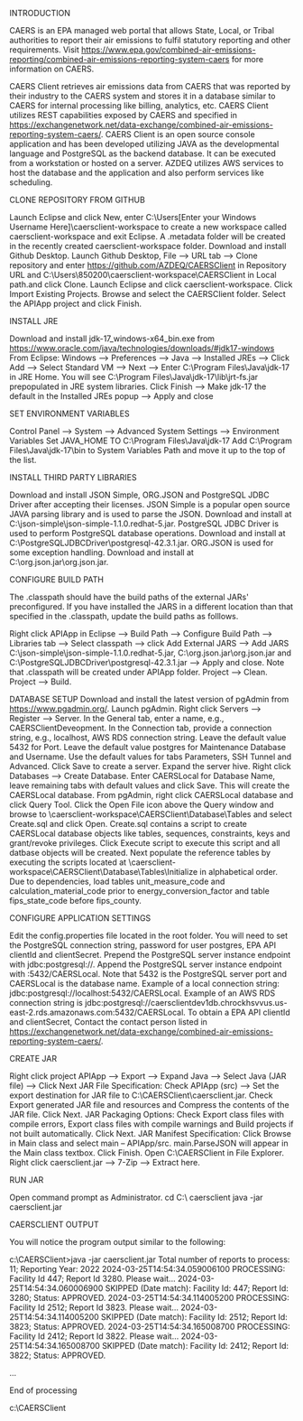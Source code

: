 INTRODUCTION

CAERS is an EPA managed web portal that allows State, Local, or Tribal authorities to report their air emissions to fulfil statutory reporting and other requirements. Visit https://www.epa.gov/combined-air-emissions-reporting/combined-air-emissions-reporting-system-caers for more information on CAERS.

CAERS Client retrieves air emissions data from CAERS that was reported by their industry to the CAERS system and stores it in a database similar to CAERS for internal processing like billing, analytics, etc. CAERS Client utilizes REST capabilities exposed by CAERS and specified in https://exchangenetwork.net/data-exchange/combined-air-emissions-reporting-system-caers/. CAERS Client is an open source console application and has been developed utilizing JAVA as the developmental language and PostgreSQL as the backend database. It can be executed from a workstation or hosted on a server. AZDEQ utilizes AWS services to host the database and the application and also perform services like scheduling.

CLONE REPOSITORY FROM GITHUB

Launch Eclipse and click New, enter C:\Users\[Enter your Windows Username Here]\caersclient-workspace to create a new workspace called caersclient-workspace and exit Eclipse. A .metadata folder will be created in the recently created caersclient-workspace folder.
Download and install Github Desktop. Launch Github Desktop, File --> URL tab --> Clone repository and enter https://github.com/AZDEQ/CAERSClient in Repository URL and C:\Users\850200\caersclient-workspace\CAERSClient in Local path.and click Clone.
Launch Eclipse and click caersclient-workspace. Click Import Existing Projects. Browse and select the CAERSClient folder. Select the APIApp project and click Finish.

INSTALL JRE

Download and install jdk-17_windows-x64_bin.exe from https://www.oracle.com/java/technologies/downloads/#jdk17-windows
From Eclipse: Windows --> Preferences --> Java --> Installed JREs --> Click Add --> Select Standard VM --> Next --> Enter C:\Program Files\Java\jdk-17 in JRE Home. You will see C:\Program Files\Java\jdk-17\lib\jrt-fs.jar prepopulated in JRE system libraries. Click Finish --> Make jdk-17 the default in the Installed JREs popup --> Apply and close

SET ENVIRONMENT VARIABLES

Control Panel --> System --> Advanced System Settings --> Environment Variables
Set JAVA_HOME TO C:\Program Files\Java\jdk-17
Add C:\Program Files\Java\jdk-17\bin to System Variables Path and move it up to the top of the list.

INSTALL THIRD PARTY LIBRARIES

Download and install JSON Simple, ORG.JSON and PostgreSQL JDBC Driver after accepting their licenses.
JSON Simple is a popular open source JAVA parsing library and is used to parse the JSON. Download and install at C:\json-simple\json-simple-1.1.0.redhat-5.jar.
PostgreSQL JDBC Driver is used to perform PostgreSQL database operations. Download and install at C:\PostgreSQLJDBCDriver\postgresql-42.3.1.jar.
ORG.JSON is used for some exception handling. Download and install at C:\org.json.jar\org.json.jar.

CONFIGURE BUILD PATH

The .classpath should have the build paths of the external JARs' preconfigured. If you have installed the JARS in a different location than that specified in the .classpath, update the build paths as folllows.

Right click APIApp in Eclipse --> Build Path --> Configure Build Path --> Libraries tab --> Select classpath --> click Add External JARS --> Add JARS C:\json-simple\json-simple-1.1.0.redhat-5.jar, C:\org.json.jar\org.json.jar and C:\PostgreSQLJDBCDriver\postgresql-42.3.1.jar --> Apply and close. Note that .classpath will be created under APIApp folder.
Project --> Clean.
Project --> Build.

DATABASE SETUP
Download and install the latest version of pgAdmin from https://www.pgadmin.org/. Launch pgAdmin. Right click Servers --> Register --> Server. In the General tab, enter a name, e.g., CAERSClientDeveopment. In the Connection tab, provide a connection string, e.g., localhost, AWS RDS connection string. Leave the default value 5432 for Port. Leave the default value postgres for Maintenance Database and Username. Use the default values for tabs Parameters, SSH Tunnel and Advanced. Click Save to create a server. Expand the server hive. Right click Databases --> Create Database. Enter CAERSLocal for Database Name, leave remaining tabs with default values and click Save. This will create the CAERSLocal database.
From pgAdmin, right click CAERSLocal database and click Query Tool. Click the Open File icon above the Query window and browse to \caersclient-workspace\CAERSClient\Database\Tables and select Create.sql and click Open. Create.sql contains a script to create CAERSLocal database objects like tables, sequences, constraints, keys and grant/revoke privileges. Click Execute script to execute this script and all datbase objects will be created. Next populate the reference tables by executing the scripts located at \caersclient-workspace\CAERSClient\Database\Tables\Initialize in alphabetical order. Due to dependencies, load tables unit_measure_code and calculation_material_code prior to energy_conversion_factor and table fips_state_code before fips_county.

CONFIGURE APPLICATION SETTINGS

Edit the config.properties file located in the root folder. You will need to set the PostgreSQL connection string, password for user postgres, EPA API clientId and clientSecret.
Prepend the PostgreSQL server instance endpoint with jdbc:postgresql://. Append the PostgreSQL server instance endpoint with :5432/CAERSLocal. Note that 5432 is the PostgreSQL server port and CAERSLocal is the database name. Example of a local connection string: jdbc:postgresql://localhost:5432/CAERSLocal. Example of an AWS RDS connection string is jdbc:postgresql://caersclientdev1db.chrockhsvvus.us-east-2.rds.amazonaws.com:5432/CAERSLocal. 
To obtain a EPA API clientId and clientSecret, Contact the contact person listed in https://exchangenetwork.net/data-exchange/combined-air-emissions-reporting-system-caers/.

CREATE JAR

Right click project APIApp --> Export --> Expand Java --> Select Java (JAR file) --> Click Next
JAR File Specification: Check APIApp (src) --> Set the export destination for JAR file to C:\CAERSClient\caersclient.jar. Check Export generated JAR file and resources and Compress the contents of the JAR file. Click Next.
JAR Packaging Options: Check Export class files with compile errors, Export class files with compile warnings and Build projects if not built automatically. Click Next.
JAR Manifest Specification: Click Browse in Main class and select main – APIApp/src. main.ParseJSON will appear in the Main class textbox. Click Finish.
Open C:\CAERSClient in File Explorer. Right click caersclient.jar --> 7-Zip --> Extract here.

RUN JAR

Open command prompt as Administrator.
cd C:\ caersclient
java -jar caersclient.jar

CAERSCLIENT OUTPUT

You will notice the program output similar to the following:

c:\CAERSClient>java -jar caersclient.jar
Total number of reports to process: 11; Reporting Year: 2022
2024-03-25T14:54:34.059006100 PROCESSING: Facility Id 447; Report Id 3280. Please wait...
2024-03-25T14:54:34.060006900 SKIPPED (Date match): Facility Id: 447; Report Id: 3280; Status: APPROVED.
2024-03-25T14:54:34.114005200 PROCESSING: Facility Id 2512; Report Id 3823. Please wait...
2024-03-25T14:54:34.114005200 SKIPPED (Date match): Facility Id: 2512; Report Id: 3823; Status: APPROVED.
2024-03-25T14:54:34.165008700 PROCESSING: Facility Id 2412; Report Id 3822. Please wait...
2024-03-25T14:54:34.165008700 SKIPPED (Date match): Facility Id: 2412; Report Id: 3822; Status: APPROVED.

...

End of processing

c:\CAERSClient